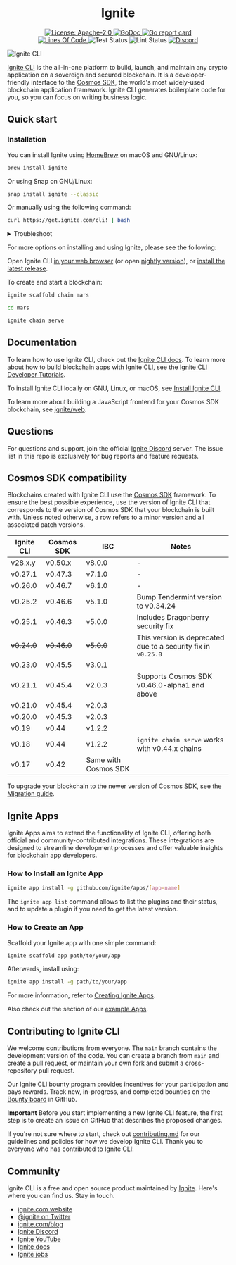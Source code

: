 <div align="center">
  <h1> Ignite </h1>
</div>

<div align="center">
  <a href="https://github.com/manuelbilbao/cli/blob/main/LICENSE">
    <img alt="License: Apache-2.0" src="https://img.shields.io/github/license/cosmos/cosmos-sdk.svg" />
  </a>
  <a href="https://pkg.go.dev/github.com/manuelbilbao/cli?tab=doc">
    <img alt="GoDoc" src="https://pkg.go.dev/badge/github.com/manuelbilbao/cli.svg" />
  </a>
  <a href="https://goreportcard.com/report/github.com/manuelbilbao/cli">
    <img alt="Go report card" src="https://goreportcard.com/badge/github.com/manuelbilbao/cli" />
  </a>
<!--
  <a href="https://codecov.io/gh/ignite/cli">
    <img alt="Code Coverage" src="https://codecov.io/gh/ignite/cli/branch/main/graph/badge.svg" />
  </a>
-->
</div>
<div align="center">
  <a href="https://github.com/manuelbilbao/cli">
    <img alt="Lines Of Code" src="https://tokei.rs/b1/github/ignite/cli" />
  </a>
    <img alt="Test Status" src="https://github.com/manuelbilbao/cli/workflows/Test/badge.svg" />
    <img alt="Lint Status" src="https://github.com/manuelbilbao/cli/workflows/Lint/badge.svg" />
    <a href="https://discord.gg/STGn7vqT" target="_blank"><img alt="Discord" src="https://img.shields.io/discord/893126937067802685"></a>
</div>

![Ignite CLI](./assets/ignite-cli.png)

[Ignite CLI](https://ignite.com/cli) is the all-in-one platform to build,
launch, and maintain any crypto application on a sovereign and secured
blockchain. It is a developer-friendly interface to the [Cosmos
SDK](https://github.com/cosmos/cosmos-sdk), the world's most widely-used
blockchain application framework. Ignite CLI generates boilerplate code for you,
so you can focus on writing business logic.

## Quick start

### Installation

You can install Ignite using [HomeBrew](https://formulae.brew.sh/formula/ignite) on macOS and GNU/Linux:

```sh
brew install ignite
```

Or using Snap on GNU/Linux:

```sh
snap install ignite --classic
```

Or manually using the following command:

```sh
curl https://get.ignite.com/cli! | bash
```

<details>
  <summary>Troubleshoot</summary>

If Ignite doesn't automatically move to your `/usr/local/bin` directory, use this command to do so:

```sh
sudo mv ignite /usr/local/bin
```

If you encounter an error, you might need to create the `/usr/local/bin` directory and set the necessary permissions as follows:

```sh
mkdir /usr/local/bin
sudo chown -R $(whoami) /usr/local/bin
```

</details>

For more options on installing and using Ignite, please see the following:

Open Ignite CLI [in your web browser](https://gitpod.io/#https://github.com/manuelbilbao/cli/tree/v28.1.1) (or open [nightly version](https://gitpod.io/#https://github.com/manuelbilbao/cli)), or [install the latest release](https://docs.ignite.com/welcome/install).

To create and start a blockchain:

```sh
ignite scaffold chain mars

cd mars

ignite chain serve
```

## Documentation

To learn how to use Ignite CLI, check out the [Ignite CLI
docs](https://docs.ignite.com). To learn more about how to build blockchain apps
with Ignite CLI, see the [Ignite CLI Developer
Tutorials](https://docs.ignite.com/guide).

To install Ignite CLI locally on GNU, Linux, or macOS, see [Install Ignite
CLI](https://docs.ignite.com/welcome/install).

To learn more about building a JavaScript frontend for your Cosmos SDK
blockchain, see [ignite/web](https://github.com/ignite/web).

## Questions

For questions and support, join the official [Ignite
Discord](https://discord.gg/ignite) server. The issue list in this repo is
exclusively for bug reports and feature requests.

## Cosmos SDK compatibility

Blockchains created with Ignite CLI use the [Cosmos
SDK](https://github.com/cosmos/cosmos-sdk) framework. To ensure the best
possible experience, use the version of Ignite CLI that corresponds to the
version of Cosmos SDK that your blockchain is built with. Unless noted
otherwise, a row refers to a minor version and all associated patch versions.

| Ignite CLI  | Cosmos SDK  | IBC                  | Notes                                                         |
|-------------|-------------|----------------------|---------------------------------------------------------------|
| v28.x.y     | v0.50.x     | v8.0.0               | -                                                             |
| v0.27.1     | v0.47.3     | v7.1.0               | -                                                             |
| v0.26.0     | v0.46.7     | v6.1.0               | -                                                             |
| v0.25.2     | v0.46.6     | v5.1.0               | Bump Tendermint version to v0.34.24                           |
| v0.25.1     | v0.46.3     | v5.0.0               | Includes  Dragonberry security fix                            |
| ~~v0.24.0~~ | ~~v0.46.0~~ | ~~v5.0.0~~           | This version is deprecated due to a security fix in `v0.25.0` |
| v0.23.0     | v0.45.5     | v3.0.1               |                                                               |
| v0.21.1     | v0.45.4     | v2.0.3               | Supports Cosmos SDK v0.46.0-alpha1 and above                  |
| v0.21.0     | v0.45.4     | v2.0.3               |                                                               |
| v0.20.0     | v0.45.3     | v2.0.3               |                                                               |
| v0.19       | v0.44       | v1.2.2               |                                                               |
| v0.18       | v0.44       | v1.2.2               | `ignite chain serve` works with v0.44.x chains                |
| v0.17       | v0.42       | Same with Cosmos SDK |                                                               |

To upgrade your blockchain to the newer version of Cosmos SDK, see the
[Migration guide](https://docs.ignite.com/migration).

## Ignite Apps

Ignite Apps aims to extend the functionality of Ignite CLI, offering both official and community-contributed integrations. These integrations are designed to streamline development processes and offer valuable insights for blockchain app developers.

### How to Install an Ignite App

```bash
ignite app install -g github.com/ignite/apps/[app-name]
```

The `ignite app list` command allows to list the plugins and their status, and to
update a plugin if you need to get the latest version.

### How to Create an App

Scaffold your Ignite app with one simple command:

```bash
ignite scaffold app path/to/your/app
```

Afterwards, install using:

```bash
ignite app install -g path/to/your/app
```

For more information, refer to [Creating Ignite Apps](https://docs.ignite.com/apps/developing-apps).

Also check out the section of our [example Apps](https://github.com/ignite/apps/tree/main/examples).

## Contributing to Ignite CLI

We welcome contributions from everyone. The `main` branch contains the
development version of the code. You can create a branch from `main` and
create a pull request, or maintain your own fork and submit a cross-repository
pull request.

Our Ignite CLI bounty program provides incentives for your participation and
pays rewards. Track new, in-progress, and completed bounties on the [Bounty
board](https://github.com/manuelbilbao/cli/projects/5) in GitHub.

**Important** Before you start implementing a new Ignite CLI feature, the first
step is to create an issue on GitHub that describes the proposed changes.

If you're not sure where to start, check out [contributing.md](contributing.md)
for our guidelines and policies for how we develop Ignite CLI. Thank you to
everyone who has contributed to Ignite CLI!

## Community

Ignite CLI is a free and open source product maintained by
[Ignite](https://ignite.com). Here's where you can find us. Stay in touch.

* [ignite.com website](https://ignite.com)
* [@ignite on Twitter](https://twitter.com/ignite)
* [ignite.com/blog](https://ignite.com/blog)
* [Ignite Discord](https://discord.com/invite/ignite)
* [Ignite YouTube](https://www.youtube.com/@ignitehq)
* [Ignite docs](https://docs.ignite.com)
* [Ignite jobs](https://ignite.com/careers)
